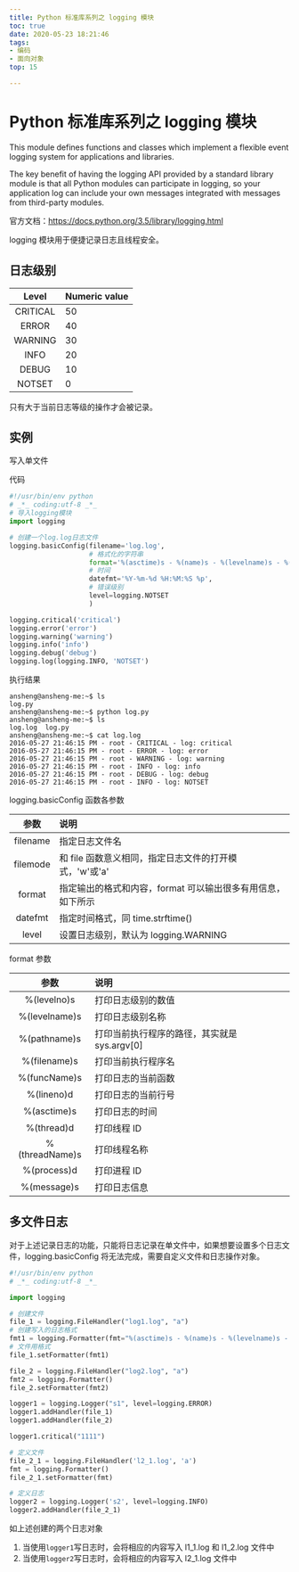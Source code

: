 ```yaml
---
title: Python 标准库系列之 logging 模块
toc: true
date: 2020-05-23 18:21:46
tags:
- 编码
- 面向对象
top: 15

---
```

# Python 标准库系列之 logging 模块

This module defines functions and classes which implement a flexible event logging system for applications and libraries.

The key benefit of having the logging API provided by a standard library module is that all Python modules can participate in logging, so your application log can include your own messages integrated with messages from third-party modules.

官方文档：https://docs.python.org/3.5/library/logging.html

logging 模块用于便捷记录日志且线程安全。

## 日志级别

|Level|Numeric value|
|:--:|:--|
|CRITICAL|50|
|ERROR|40|
|WARNING|30|
|INFO|20|
|DEBUG|10|
|NOTSET|0|

只有大于当前日志等级的操作才会被记录。

## 实例

写入单文件

代码

```python
#!/usr/bin/env python
# _*_ coding:utf-8 _*_
# 导入logging模块
import logging

# 创建一个log.log日志文件
logging.basicConfig(filename='log.log',
					# 格式化的字符串
                    format='%(asctime)s - %(name)s - %(levelname)s - %(module)s: %(message)s',
                    # 时间
                    datefmt='%Y-%m-%d %H:%M:%S %p',
                    # 错误级别
                    level=logging.NOTSET
                    )

logging.critical('critical')
logging.error('error')
logging.warning('warning')
logging.info('info')
logging.debug('debug')
logging.log(logging.INFO, 'NOTSET')
```

执行结果

```bsh
ansheng@ansheng-me:~$ ls 
log.py
ansheng@ansheng-me:~$ python log.py 
ansheng@ansheng-me:~$ ls
log.log  log.py
ansheng@ansheng-me:~$ cat log.log 
2016-05-27 21:46:15 PM - root - CRITICAL - log: critical
2016-05-27 21:46:15 PM - root - ERROR - log: error
2016-05-27 21:46:15 PM - root - WARNING - log: warning
2016-05-27 21:46:15 PM - root - INFO - log: info
2016-05-27 21:46:15 PM - root - DEBUG - log: debug
2016-05-27 21:46:15 PM - root - INFO - log: NOTSET
```

logging.basicConfig 函数各参数

|参数|说明|
|:--:|:--|
|filename|指定日志文件名|
|filemode|和 file 函数意义相同，指定日志文件的打开模式，'w'或'a'|
|format|指定输出的格式和内容，format 可以输出很多有用信息，如下所示|
|datefmt|指定时间格式，同 time.strftime()|
|level|设置日志级别，默认为 logging.WARNING|

format 参数

|参数|说明|
|:--:|:--|
|%(levelno)s|打印日志级别的数值|
|%(levelname)s|打印日志级别名称|
|%(pathname)s|打印当前执行程序的路径，其实就是 sys.argv[0]|
|%(filename)s|打印当前执行程序名|
|%(funcName)s|打印日志的当前函数|
|%(lineno)d|打印日志的当前行号|
|%(asctime)s|打印日志的时间|
|%(thread)d|打印线程 ID|
|%(threadName)s|打印线程名称|
|%(process)d|打印进程 ID|
|%(message)s|打印日志信息|

## 多文件日志

对于上述记录日志的功能，只能将日志记录在单文件中，如果想要设置多个日志文件，logging.basicConfig 将无法完成，需要自定义文件和日志操作对象。


```python
#!/usr/bin/env python
# _*_ coding:utf-8 _*_

import logging

# 创建文件
file_1 = logging.FileHandler("log1.log", "a")
# 创建写入的日志格式
fmt1 = logging.Formatter(fmt="%(asctime)s - %(name)s - %(levelname)s - %(module)s : %(message)s")
# 文件用格式
file_1.setFormatter(fmt1)

file_2 = logging.FileHandler("log2.log", "a")
fmt2 = logging.Formatter()
file_2.setFormatter(fmt2)

logger1 = logging.Logger("s1", level=logging.ERROR)
logger1.addHandler(file_1)
logger1.addHandler(file_2)

logger1.critical("1111")
```

```python
# 定义文件
file_2_1 = logging.FileHandler('l2_1.log', 'a')
fmt = logging.Formatter()
file_2_1.setFormatter(fmt)

# 定义日志
logger2 = logging.Logger('s2', level=logging.INFO)
logger2.addHandler(file_2_1)
```

如上述创建的两个日志对象

1. 当使用`logger1`写日志时，会将相应的内容写入 l1_1.log 和 l1_2.log 文件中
2. 当使用`logger2`写日志时，会将相应的内容写入 l2_1.log 文件中
